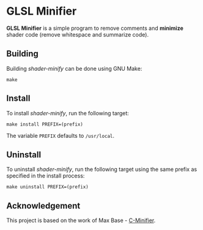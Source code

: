 # GLSL Minifier

**GLSL Minifier** is a simple program to remove comments and **minimize** shader code (remove whitespace and summarize code).

## Building

Building *shader-minify* can be done using GNU Make:

```
make
```

## Install

To install *shader-minify*, run the following target:

```
make install PREFIX=(prefix)
```

The variable `PREFIX` defaults to `/usr/local`.

## Uninstall

To uninstall *shader-minify*, run the following target using the same prefix as specified in the install process:

```
make uninstall PREFIX=(prefix)
```

## Acknowledgement

This project is based on the work of Max Base - [C-Minifier](https://github.com/BaseMax/C-Minifier).

